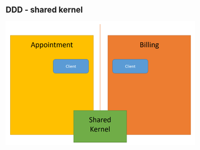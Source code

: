 ## DDD - shared kernel 

![shared kernel](./content/patterns/architectural/modern/ddd/shared-kernel.png)